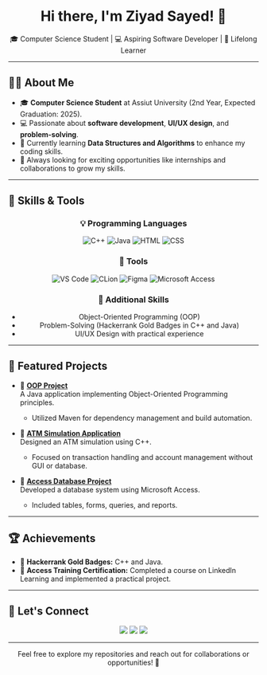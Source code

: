 <h1 align="center">Hi there, I'm Ziyad Sayed! 👋</h1>
<p align="center">
🎓 Computer Science Student | 💻 Aspiring Software Developer | 🌱 Lifelong Learner
</p>

---

## 👨‍💻 About Me
- 🎓 **Computer Science Student** at Assiut University (2nd Year, Expected Graduation: 2025).
- 💻 Passionate about **software development**, **UI/UX design**, and **problem-solving**.
- 🌱 Currently learning **Data Structures and Algorithms** to enhance my coding skills.
- 🎯 Always looking for exciting opportunities like internships and collaborations to grow my skills.

---

## 🚀 Skills & Tools
<div align="center">
  
### 💡 Programming Languages  
![C++](https://img.shields.io/badge/C++-00599C?style=for-the-badge&logo=cplusplus&logoColor=white)
![Java](https://img.shields.io/badge/Java-007396?style=for-the-badge&logo=java&logoColor=white)
![HTML](https://img.shields.io/badge/HTML-E34F26?style=for-the-badge&logo=html5&logoColor=white)
![CSS](https://img.shields.io/badge/CSS-1572B6?style=for-the-badge&logo=css3&logoColor=white)

### 🔧 Tools  
![VS Code](https://img.shields.io/badge/VS%20Code-007ACC?style=for-the-badge&logo=visual-studio-code&logoColor=white)
![CLion](https://img.shields.io/badge/CLion-000000?style=for-the-badge&logo=clion&logoColor=white)
![Figma](https://img.shields.io/badge/Figma-F24E1E?style=for-the-badge&logo=figma&logoColor=white)
![Microsoft Access](https://img.shields.io/badge/Microsoft%20Access-A4373A?style=for-the-badge&logo=microsoft-access&logoColor=white)

### 🧠 Additional Skills  
- Object-Oriented Programming (OOP)  
- Problem-Solving (Hackerrank Gold Badges in C++ and Java)  
- UI/UX Design with practical experience  
</div>

---

## 📂 Featured Projects
- 📌 **[OOP Project](https://github.com/Ziyad-000/My-Work-Space/tree/main/OOPProject)**  
  A Java application implementing Object-Oriented Programming principles.  
  - Utilized Maven for dependency management and build automation.  

- 📌 **[ATM Simulation Application](https://github.com/Ziyad-000/My-Work-Space)**  
  Designed an ATM simulation using C++.  
  - Focused on transaction handling and account management without GUI or database.

- 📌 **[Access Database Project](https://github.com/Ziyad-000/My-Work-Space/tree/main/Two-Trees%20-%20Access%20pr)**  
  Developed a database system using Microsoft Access.  
  - Included tables, forms, queries, and reports.

---

## 🏆 Achievements
- 🥇 **Hackerrank Gold Badges:** C++ and Java.  
- 📜 **Access Training Certification:** Completed a course on LinkedIn Learning and implemented a practical project.

---

## 🤝 Let's Connect
<p align="center">
<a href="mailto:zsyd23533@gmail.com"><img src="https://img.shields.io/badge/Email-D14836?style=for-the-badge&logo=gmail&logoColor=white"></a>
<a href="https://github.com/Ziyad-000"><img src="https://img.shields.io/badge/GitHub-181717?style=for-the-badge&logo=github&logoColor=white"></a>
<a href="https://www.linkedin.com/in/ziyad-sayed/"><img src="https://img.shields.io/badge/LinkedIn-0077B5?style=for-the-badge&logo=linkedin&logoColor=white"></a> 
</p>

---

<p align="center">Feel free to explore my repositories and reach out for collaborations or opportunities! 🚀</p>
